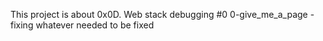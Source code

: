 This project is about 0x0D. Web stack debugging #0
0-give_me_a_page - fixing whatever needed to be fixed
